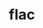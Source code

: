 ---
title: "flac"
layout: cache
categories: [package, v0.22.1]
meta: {"versions": ["1.4.3"], "compilers": ["apple-clang@=15.0.0", "gcc@=11.4.0"], "oss": ["ubuntu22.04", "ventura"], "platforms": ["darwin", "linux"], "targets": ["aarch64", "x86_64_v3"], "stacks": ["ml-darwin-aarch64-mps", "ml-linux-x86_64-cpu", "ml-linux-x86_64-cuda", "root"], "num_specs": 2, "num_specs_by_stack": {"root": 2, "ml-darwin-aarch64-mps": 1, "ml-linux-x86_64-cuda": 1, "ml-linux-x86_64-cpu": 1}}
spec_details: [{"hash": "toujoyq5sdmjatfmttb5rxu4fx6bec3s", "compiler": "apple-clang@=15.0.0", "versions": ["1.4.3"], "os": "ventura", "platform": "darwin", "target": "aarch64", "variants": ["build_system=autotools"], "stacks": ["root", "ml-darwin-aarch64-mps"], "size": "-", "tarball": "https://binaries.spack.io/releases/v0.22.1/build_cache/darwin-ventura-aarch64/apple-clang-15.0.0/flac-1.4.3/darwin-ventura-aarch64-apple-clang-15.0.0-flac-1.4.3-toujoyq5sdmjatfmttb5rxu4fx6bec3s.spack"}, {"hash": "xz7oz3vialyqvtc74u2umjzn6h6r4qob", "compiler": "gcc@=11.4.0", "versions": ["1.4.3"], "os": "ubuntu22.04", "platform": "linux", "target": "x86_64_v3", "variants": ["build_system=autotools"], "stacks": ["root", "ml-linux-x86_64-cuda", "ml-linux-x86_64-cpu"], "size": "-", "tarball": "https://binaries.spack.io/releases/v0.22.1/build_cache/linux-ubuntu22.04-x86_64_v3/gcc-11.4.0/flac-1.4.3/linux-ubuntu22.04-x86_64_v3-gcc-11.4.0-flac-1.4.3-xz7oz3vialyqvtc74u2umjzn6h6r4qob.spack"}]
---